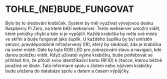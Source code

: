 # TOHLE_(NE)BUDE_FUNGOVAT
Bylo by to sledování krabiček. Systém by měl využívat vývojovou desku Raspberry Pi Zero, na které běží webserver. Tento webserver umožní vidět, které položky chybí a kdo si je vypůjčil. 
Každá krabička by měla své místo ve skříni a bude fungovat jako šuplík. U každého šuplíku by byl umístěn senzor, pravděpodobně infračervený (IR), který by sledoval, zda je krabička na svém místě. Dále by byla RGB LED pro zobrazování stavu a navigaci, kde danou položku vrátit.
Když uživatel vyjme krabičku, bude potřebovat se přihlásit tím, že přiloží svou identifikační kartu (RFID) k čtečce, kterou běžně používá ve škole. Tato informace spolu s číslem nebo názvem krabičky bude uložena do databáze spolu s datem a časem výpůjčky. 
